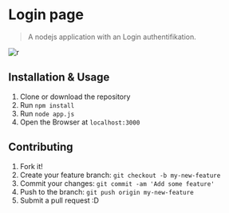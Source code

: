 # Login page

> A nodejs application with an Login authentifikation.

![r](./img/r.png)

## Installation & Usage

1. Clone or download the repository
2. Run `npm install`
3. Run `node app.js`
4. Open the Browser at `localhost:3000`

## Contributing

1. Fork it!
2. Create your feature branch: `git checkout -b my-new-feature`
3. Commit your changes: `git commit -am 'Add some feature'`
4. Push to the branch: `git push origin my-new-feature`
5. Submit a pull request :D